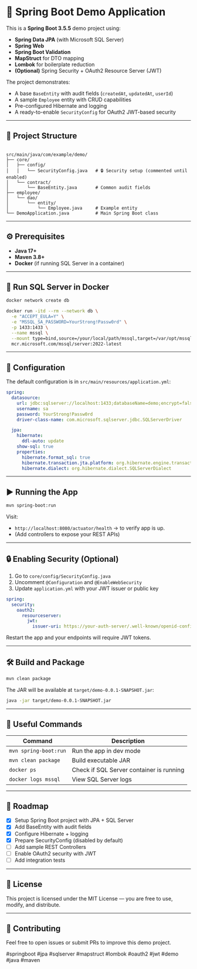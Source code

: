# 🚀 Spring Boot Demo Application

This is a **Spring Boot 3.5.5** demo project using:
- **Spring Data JPA** (with Microsoft SQL Server)
- **Spring Web**
- **Spring Boot Validation**
- **MapStruct** for DTO mapping
- **Lombok** for boilerplate reduction
- **(Optional)** Spring Security + OAuth2 Resource Server (JWT)

The project demonstrates:
- A base `BaseEntity` with audit fields (`createdAt`, `updatedAt`, `userId`)
- A sample `Employee` entity with CRUD capabilities
- Pre-configured Hibernate and logging
- A ready-to-enable `SecurityConfig` for OAuth2 JWT-based security

---

## 📂 Project Structure

```

src/main/java/com/example/demo/
├── core/
│   ├── config/
│   │   └── SecurityConfig.java   # 🔒 Security setup (commented until enabled)
│   └── contract/
│       └── BaseEntity.java       # Common audit fields
├── employee/
│   └── dao/
│       └── entity/
│           └── Employee.java     # Example entity
└── DemoApplication.java          # Main Spring Boot class

````

---

## ⚙️ Prerequisites

- **Java 17+**
- **Maven 3.8+**
- **Docker** (if running SQL Server in a container)

---

## 🐳 Run SQL Server in Docker

```bash
docker network create db

docker run -itd --rm --network db \
  -e "ACCEPT_EULA=Y" \
  -e "MSSQL_SA_PASSWORD=YourStrong!Passw0rd" \
  -p 1433:1433 \
  --name mssql \
  --mount type=bind,source=/your/local/path/mssql,target=/var/opt/mssql/data \
  mcr.microsoft.com/mssql/server:2022-latest
````

---

## 🔧 Configuration

The default configuration is in `src/main/resources/application.yml`:

```yaml
spring:
  datasource:
    url: jdbc:sqlserver://localhost:1433;databaseName=demo;encrypt=false
    username: sa
    password: YourStrong!Passw0rd
    driver-class-name: com.microsoft.sqlserver.jdbc.SQLServerDriver

  jpa:
    hibernate:
      ddl-auto: update
    show-sql: true
    properties:
      hibernate.format_sql: true
      hibernate.transaction.jta.platform: org.hibernate.engine.transaction.jta.platform.internal.NoJtaPlatform
      hibernate.dialect: org.hibernate.dialect.SQLServerDialect
```

---

## ▶️ Running the App

```bash
mvn spring-boot:run
```

Visit:

* `http://localhost:8080/actuator/health` → to verify app is up.
* (Add controllers to expose your REST APIs)

---

## 🔒 Enabling Security (Optional)

1. Go to `core/config/SecurityConfig.java`
2. Uncomment `@Configuration` and `@EnableWebSecurity`
3. Update `application.yml` with your JWT issuer or public key

```yaml
spring:
  security:
    oauth2:
      resourceserver:
        jwt:
          issuer-uri: https://your-auth-server/.well-known/openid-configuration
```

Restart the app and your endpoints will require JWT tokens.

---

## 🛠️ Build and Package

```bash
mvn clean package
```

The JAR will be available at `target/demo-0.0.1-SNAPSHOT.jar`:

```bash
java -jar target/demo-0.0.1-SNAPSHOT.jar
```

---

## 🧰 Useful Commands

| Command               | Description                              |
| --------------------- | ---------------------------------------- |
| `mvn spring-boot:run` | Run the app in dev mode                  |
| `mvn clean package`   | Build executable JAR                     |
| `docker ps`           | Check if SQL Server container is running |
| `docker logs mssql`   | View SQL Server logs                     |

---

## 📌 Roadmap

* [x] Setup Spring Boot project with JPA + SQL Server
* [x] Add BaseEntity with audit fields
* [x] Configure Hibernate + logging
* [x] Prepare SecurityConfig (disabled by default)
* [ ] Add sample REST Controllers
* [ ] Enable OAuth2 security with JWT
* [ ] Add integration tests

---

## 📄 License

This project is licensed under the MIT License — you are free to use, modify, and distribute.

---

## 🙌 Contributing

Feel free to open issues or submit PRs to improve this demo project.

#springboot #jpa #sqlserver #mapstruct #lombok #oauth2 #jwt #demo #java #maven
